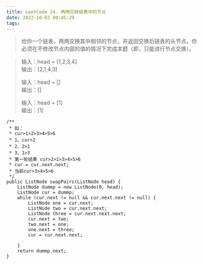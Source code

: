 ```yaml
---
title: LeetCode 24. 两两交换链表中的节点
date: 2022-10-03 00:45:29
tags:
---
```


> 给你一个链表，两两交换其中相邻的节点，并返回交换后链表的头节点。你必须在不修改节点内部的值的情况下完成本题（即，只能进行节点交换）。

<!--more-->

> 输入：head = [1,2,3,4]  
> 输出：[2,1,4,3]
> 
> 输入：head = []  
> 输出：[]
> 
> 输入：head = [1]  
> 输出：[1]  
> 

~~~
/**
 * 如：
 * cur>1>2>3>4>5>6
 * 1、cur>2
 * 2、2>1
 * 3、1>3
 * 第一轮结果 cur>2>1>3>4>5>6
 * cur = cur.next.next;
 * 当前cur>3>4>5>6
 */
public ListNode swapPairs(ListNode head) {
    ListNode dummp = new ListNode(0, head);
    ListNode cur = dummp;
    while (cur.next != null && cur.next.next != null) {
        ListNode one = cur.next;
        ListNode two = cur.next.next;
        ListNode three = cur.next.next.next;
        cur.next = two;
        two.next = one;
        one.next = three;
        cur = cur.next.next;

    }
    return dummp.next;
}
~~~
